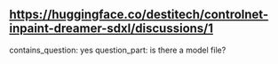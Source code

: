 ## https://huggingface.co/destitech/controlnet-inpaint-dreamer-sdxl/discussions/1

contains_question: yes
question_part: is there a model file?
